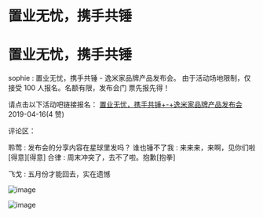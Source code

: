 # 置业无忧，携手共锤

# 置业无忧，携手共锤

sophie : 置业无忧，携手共锤 - 逸米家品牌产品发布会。 由于活动场地限制，仅接受 100 人报名。名额有限，发布会门 票先报先得！

请点击以下活动吧链接报名： [置业无忧，携手共锤](https://mp.weixin.qq.com/s/LzllUUHCI9e4mSbYwG08IQ)[+-+](https://mp.weixin.qq.com/s/LzllUUHCI9e4mSbYwG08IQ)[逸米家品牌产品发布会](https://mp.weixin.qq.com/s/LzllUUHCI9e4mSbYwG08IQ) 2019-04-16(4 赞)

评论区：

聆莺 : 发布会的分享内容在星球里发吗？ 谁也锤不了我 : 来来来，来啊，见你们啦[得意][得意] 合律 : 周末冲突了，去不了啦。抱歉[抱拳]

飞戈 : 五月份才能回去，实在遗憾

![image](img/Image_0129.png)

![image](img/Image_0139.png)